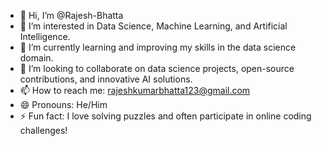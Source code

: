 - 👋 Hi, I’m @Rajesh-Bhatta
- 👀 I’m interested in Data Science, Machine Learning, and Artificial Intelligence.
- 🌱 I’m currently learning and improving my skills in the data science domain.
- 💞️ I’m looking to collaborate on data science projects, open-source contributions, and innovative AI solutions.
- 📫 How to reach me: rajeshkumarbhatta123@gmail.com
- 😄 Pronouns: He/Him
- ⚡ Fun fact: I love solving puzzles and often participate in online coding challenges!


<!---
Rajesh-Bhatta/Rajesh-Bhatta is a ✨ special ✨ repository because its `README.md` (this file) appears on your GitHub profile.
You can click the Preview link to take a look at your changes.
--->
